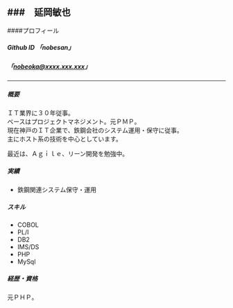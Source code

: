 ###　延岡敏也
-----

####プロフィール
##### Github ID 「nobesan」
##### 「nobeoka@xxxx.xxx.xxx」
-----
##### 概要  

ＩＴ業界に３０年従事。  
ベースはプロジェクトマネジメント。元ＰＭＰ。  
現在神戸のＩＴ企業で、鉄鋼会社のシステム運用・保守に従事。  
主にホスト系の技術を中心としています。

最近は、Ａｇｉｌｅ、リーン開発を勉強中。


##### 実績

* 鉄鋼関連システム保守・運用

##### スキル

* COBOL
* PL/I
* DB2
* IMS/DS
* PHP
* MySql


##### 経歴・資格

元ＰＨＰ。
